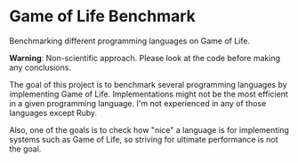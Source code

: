 # Game of Life Benchmark

Benchmarking different programming languages on Game of Life.

**Warning**: Non-scientific approach. Please look at the code before making any
conclusions.

The goal of this project is to benchmark several programming languages by
implementing Game of Life. Implementations might not be the most efficient in a
given programming language. I'm not experienced in any of those languages except
Ruby.

Also, one of the goals is to check how "nice" a language is for implementing
systems such as Game of Life, so striving for ultimate performance is not the
goal.
